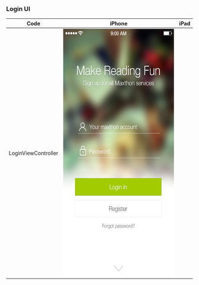 ### Login UI

|  Code       | iPhone   |  iPad  |
| ------        | ------      | ------  |
| LoginViewController        |   <img src="../Assert/Login_iPhone.jpg" width="375" height="667">  |        |
